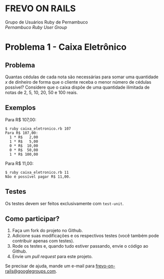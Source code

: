 FREVO ON RAILS
==============
Grupo de Usuários Ruby de Pernambuco  
*Pernambuco Ruby User Group*

# Problema 1 - Caixa Eletrônico

## Problema
Quantas cédulas de cada nota são necessárias para somar uma quantidade *x* de dinheiro de forma que o cliente receba o menor número de cédulas possível? Considere que o caixa dispõe de uma quantidade ilimitada de notas de 2, 5, 10, 20, 50 e 100 reais.

## Exemplos
Para R$ 107,00:

    $ ruby caixa_eletronico.rb 107
    Para R$ 107,00:
      1 * R$   2,00
      1 * R$   5,00
      0 * R$  10,00
      0 * R$  50,00
      1 * R$ 100,00

Para R$ 11,00:

    $ ruby caixa_eletronico.rb 11
    Não é possível pagar R$ 11,00.

## Testes
Os testes devem ser feitos exclusivamente com `test-unit`.

## Como participar?
1. Faça um fork do projeto no Github.
2. Adicione suas modificações e os respectivos testes (você também pode contribuir apenas com testes).
3. Rode os testes e, quando tudo estiver passando, envie o código ao Github.
4. Envie um *pull request* para este projeto.

Se precisar de ajuda, mande um e-mail para frevo-on-rails@googlegroups.com.